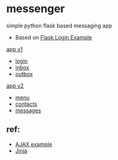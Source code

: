 # messenger

simple python flask based messaging app

* Based on [Flask Login Example](https://github.com/eniompw/FlaskLogin)

[app v1](https://github.com/eniompw/messenger/blob/main/appv1.py)
* [login](https://github.com/eniompw/messenger/blob/main/templates/login.html)
* [inbox](https://github.com/eniompw/messenger/blob/main/templates/inbox.html)
* [outbox](https://github.com/eniompw/messenger/blob/main/templates/send.html)

[app v2](https://github.com/eniompw/messenger/blob/main/appv2.py)
* [menu](https://github.com/eniompw/messenger/blob/main/templates/menu.html)
* [contacts](https://github.com/eniompw/messenger/blob/main/templates/contact.html)
* [messages](https://github.com/eniompw/messenger/blob/main/templates/msgs.html)

## ref:
* [AJAX example](https://www.w3schools.com/js/js_ajax_intro.asp)
* [Jinja](https://jinja.palletsprojects.com/en/3.0.x/templates)

